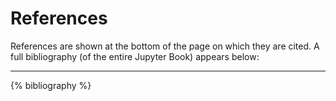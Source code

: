 References
==========
References are shown at the bottom of the page on which they are cited. A full bibliography (of the entire Jupyter Book) appears below:

---

{% bibliography %} 